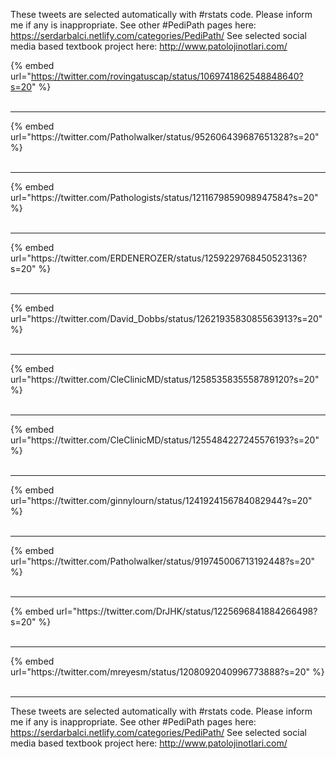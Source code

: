 

These tweets are selected automatically with #rstats code. Please inform me if any is inappropriate.
See other #PediPath pages here: https://serdarbalci.netlify.com/categories/PediPath/ 
See selected social media based textbook project here: http://www.patolojinotlari.com/

{% embed url="https://twitter.com/rovingatuscap/status/1069741862548848640?s=20" %}<br>
<br>
<hr>
{% embed url="https://twitter.com/Patholwalker/status/952606439687651328?s=20" %}<br>
<br>
<hr>
{% embed url="https://twitter.com/Pathologists/status/1211679859098947584?s=20" %}<br>
<br>
<hr>
{% embed url="https://twitter.com/ERDENEROZER/status/1259229768450523136?s=20" %}<br>
<br>
<hr>
{% embed url="https://twitter.com/David_Dobbs/status/1262193583085563913?s=20" %}<br>
<br>
<hr>
{% embed url="https://twitter.com/CleClinicMD/status/1258535835558789120?s=20" %}<br>
<br>
<hr>
{% embed url="https://twitter.com/CleClinicMD/status/1255484227245576193?s=20" %}<br>
<br>
<hr>
{% embed url="https://twitter.com/ginnylourn/status/1241924156784082944?s=20" %}<br>
<br>
<hr>
{% embed url="https://twitter.com/Patholwalker/status/919745006713192448?s=20" %}<br>
<br>
<hr>
{% embed url="https://twitter.com/DrJHK/status/1225696841884266498?s=20" %}<br>
<br>
<hr>
{% embed url="https://twitter.com/mreyesm/status/1208092040996773888?s=20" %}<br>
<br>
<hr>


These tweets are selected automatically with #rstats code. Please inform me if any is inappropriate.
See other #PediPath pages here: https://serdarbalci.netlify.com/categories/PediPath/ 
See selected social media based textbook project here: http://www.patolojinotlari.com/
